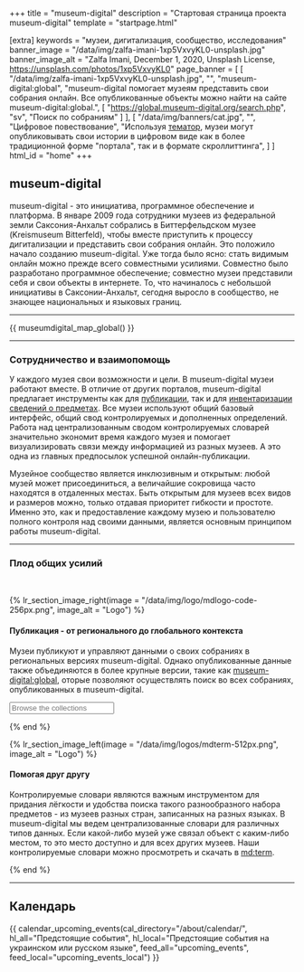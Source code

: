 +++
title = "museum-digital"
description = "Стартовая страница проекта museum-digital"
template = "startpage.html"

[extra]
keywords = "музеи, дигитализация, сообщество, исследования"
banner_image = "/data/img/zalfa-imani-1xp5VxvyKL0-unsplash.jpg"
banner_image_alt = "Zalfa Imani, December 1, 2020, Unsplash License, https://unsplash.com/photos/1xp5VxvyKL0"
page_banner = [
    [
        "/data/img/zalfa-imani-1xp5VxvyKL0-unsplash.jpg",
        "",
        "museum-digital:global",
        "museum-digital помогает музеям представить свои собрания онлайн. Все опубликованные объекты можно найти на сайте museum-digital:global.",
        [
            "https://global.museum-digital.org/search.php",
            "sv",
            "Поиск по собраниям"
        ]
    ],
    [
        "/data/img/banners/cat.jpg",
        "",
        "Цифровое повествование",
        "Используя <a href='/software/themator/'>тематор</a>, музеи могут опубликовывать свои истории в цифровом виде как в более традиционной форме \"портала\", так и в формате скроллиттинга",
    ]
]
html_id = "home"
+++

## museum-digital

museum-digital - это инициатива, программное обеспечение и платформа. В январе 2009 года сотрудники музеев из федеральной земли Саксония-Анхальт собрались в Биттерфельдском музее (Kreismuseum Bitterfeld), чтобы вместе приступить к процессу дигитализации и представить свои собрания онлайн. Это положило начало созданию museum-digital. Уже тогда было ясно: стать видимым онлайн можно прежде всего совместными усилиями. Совместно было разработано программное обеспечение; совместно музеи представили себя и свои объекты в интернете. То, что начиналось с небольшой инициативы в Саксонии-Анхальт, сегодня выросло в сообщество, не знающее национальных и языковых границ.

----

{{ museumdigital_map_global() }}

----

### Сотрудничество и взаимопомощь

У каждого музея свои возможности и цели. В museum-digital музеи работают вместе. В отличие от других порталов, museum-digital предлагает инструменты как для [публикации](/software/frontend), так и для [инвентаризации сведений о предметах](/software/musdb). Все музеи используют общий базовый интерфейс, общий свод контролируемых и дополненных определений. Работа над централизованным сводом контролируемых словарей значительно экономит время каждого музея и помогает визуализировать связи между информацией из разных музеев. А это одна из главных предпосылок успешной онлайн-публикации.

Музейное сообщество является инклюзивным и открытым: любой музей может присоединиться, а величайшие сокровища часто находятся в отдаленных местах. Быть открытым для музеев всех видов и размеров можно, только отдавая приоритет гибкости и простоте. Именно это, как и предоставление каждому музею и пользователю полного контроля над своими данными, является основным принципом работы museum-digital.

----

### Плод общих усилий

<br/>

{% lr_section_image_right(image = "/data/img/logo/mdlogo-code-256px.png", image_alt = "Logo") %}
#### Публикация - от регионального до глобального контекста

Музеи публикуют и управляют данными о своих собраниях в региональных версиях museum-digital. Однако опубликованные данные также объединяются в более крупные версии, такие как [museum-digital:global](https://global.museum-digital.org/), оторые позволяют осуществлять поиск во всех собраниях, опубликованных в museum-digital.

<form action="https://global.museum-digital.org/search.php">
    <input type="search" name="sv" placeholder="Browse the collections">
</form>
{% end %}

<br/>

{% lr_section_image_left(image = "/data/img/logos/mdterm-512px.png", image_alt = "Logo") %}
#### Помогая друг другу

Контролируемые словари являются важным инструментом для придания лёгкости и удобства поиска такого разнообразного набора предметов - из музеев разных стран, записанных на разных языках. В museum-digital мы ведем централизованные словари для различных типов данных. Если какой-либо музей уже связал объект с каким-либо местом, то это место доступно и для всех других музеев. Наши контролируемые словари можно просмотреть и скачать в [md:term](https://term.museum-digital.de/).

{% end %}

----

## Календарь

{{ calendar_upcoming_events(cal_directory="/about/calendar/", hl_all="Предстоящие события", hl_local="Предстоящие события на украинском или русском языке", feed_all="upcoming_events", feed_local="upcoming_events_local") }}
